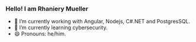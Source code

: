 ### Hello! I am Rhaniery Mueller

- 🔭 I’m currently working with Angular, Nodejs, C#.NET and PostgresSQL.
- 🌱 I’m currently learning cybersecurity.
- 😄 Pronouns: he/him.
